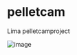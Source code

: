 # pelletcam
Lima pelletcamproject





![image](https://github.com/mdequanter/pelletcam/assets/74420584/84da7697-67b3-45b2-b5c7-9df7ed83dc8c)

